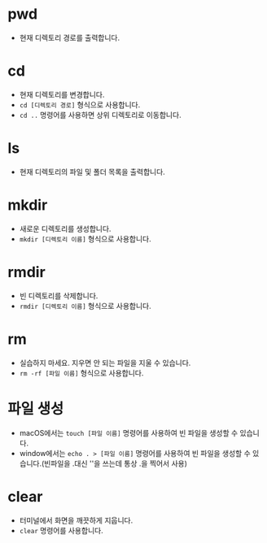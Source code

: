 # pwd

- 현재 디렉토리 경로를 출력합니다.

# cd

- 현재 디렉토리를 변경합니다.
- `cd [디렉토리 경로]` 형식으로 사용합니다.
- `cd ..` 명령어를 사용하면 상위 디렉토리로 이동합니다.

# ls

- 현재 디렉토리의 파일 및 폴더 목록을 출력합니다.

# mkdir

- 새로운 디렉토리를 생성합니다.
- `mkdir [디렉토리 이름]` 형식으로 사용합니다.

# rmdir

- 빈 디렉토리를 삭제합니다.
- `rmdir [디렉토리 이름]` 형식으로 사용합니다.

# rm

- 실습하지 마세요. 지우면 안 되는 파일을 지울 수 있습니다.
- `rm -rf [파일 이름]` 형식으로 사용합니다.

# 파일 생성

- macOS에서는 `touch [파일 이름]` 명령어를 사용하여 빈 파일을 생성할 수 있습니다.
- window에서는 `echo . > [파일 이름]` 명령어를 사용하여 빈 파일을 생성할 수 있습니다.(빈파일을 .대신 ''을 쓰는데 통상 .을 찍어서 사용)

# clear

- 터미널에서 화면을 깨끗하게 지웁니다.
- `clear` 명령어를 사용합니다.
